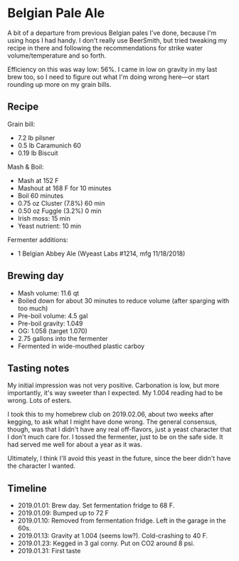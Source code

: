 # Belgian Pale Ale
A bit of a departure from previous Belgian pales I've done, because I'm using hops I had handy. I don't really use BeerSmith, but tried tweaking my recipe in there and following the recommendations for strike water volume/temperature and so forth.

Efficiency on this was way low: 56%. I came in low on gravity in my last brew too, so I need to figure out what I'm doing wrong here—or start rounding up more on my grain bills.

## Recipe
Grain bill:
* 7.2 lb pilsner
* 0.5 lb Caramunich 60
* 0.19 lb Biscuit

Mash & Boil:
* Mash at 152 F
* Mashout at 168 F for 10 minutes
* Boil 60 minutes
* 0.75 oz Cluster (7.8%) 60 min
* 0.50 oz Fuggle (3.2%) 0 min
* Irish moss: 15 min
* Yeast nutrient: 10 min

Fermenter additions:
* 1 Belgian Abbey Ale (Wyeast Labs #1214, mfg 11/18/2018)

## Brewing day
* Mash volume: 11.6 qt
* Boiled down for about 30 minutes to reduce volume (after sparging with too much)
* Pre-boil volume: 4.5 gal
* Pre-boil gravity: 1.049
* OG: 1.058 (target 1.070)
* 2.75 gallons into the fermenter
* Fermented in wide-mouthed plastic carboy

## Tasting notes
My initial impression was not very positive. Carbonation is low, but more importantly, it's way sweeter than I expected. My 1.004 reading had to be wrong. Lots of esters. 

I took this to my homebrew club on 2019.02.06, about two weeks after kegging, to ask what I might have done wrong. The general consensus, though, was that I didn't have any real off-flavors, just a yeast character that I don't much care for. I tossed the fermenter, just to be on the safe side. It had served me well for about a year as it was.

Ultimately, I think I'll avoid this yeast in the future, since the beer didn't have the character I wanted. 

## Timeline
* 2019.01.01: Brew day. Set fermentation fridge to 68 F.
* 2019.01.09: Bumped up to 72 F
* 2019.01.10: Removed from fermentation fridge. Left in the garage in the 60s.
* 2019.01.13: Gravity at 1.004 (seems low?). Cold-crashing to 40 F.
* 2019.01.23: Kegged in 3 gal corny. Put on CO2 around 8 psi. 
* 2019.01.31: First taste
